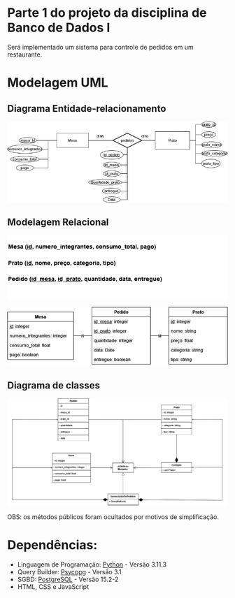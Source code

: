 # Parte 1 do projeto da disciplina de Banco de Dados I

Será implementado um sistema para controle de pedidos em um restaurante.

# Modelagem UML
## Diagrama Entidade-relacionamento
![Diagrama ER](./Modelagem/Diagrama%20ER.png)

## Modelagem Relacional
![Modelagem Relacional](./Modelagem/Modelagem%20Relacional.png)

![Diagrama Relacional](./Modelagem/Diagrama%20Relacional.png)

## Diagrama de classes
![Diagrama De classes](./Modelagem/Diagrama_de_classes.png)

OBS: os métodos públicos foram ocultados por motivos de simplificação.


# Dependências:

- Linguagem de Programação: <a href="www.python.org">Python</a> - Versão 3.11.3
- Query Builder: <a href="https://www.psycopg.org/"> Psycopg</a> - Versão 3.1
- SGBD: <a href="www.postgresql.org"> PostgreSQL</a> - Versão 15.2-2
- HTML, CSS e JavaScript
